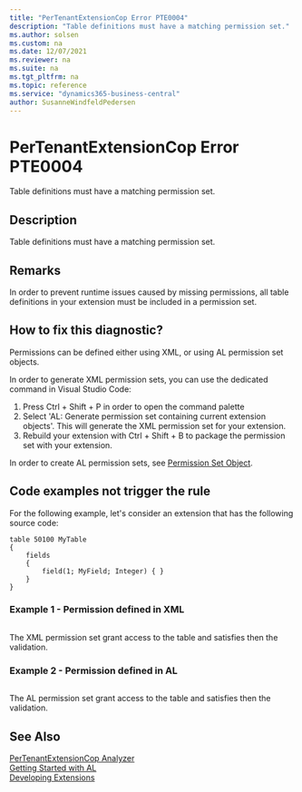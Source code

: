 ```yaml
---
title: "PerTenantExtensionCop Error PTE0004"
description: "Table definitions must have a matching permission set."
ms.author: solsen
ms.custom: na
ms.date: 12/07/2021
ms.reviewer: na
ms.suite: na
ms.tgt_pltfrm: na
ms.topic: reference
ms.service: "dynamics365-business-central"
author: SusanneWindfeldPedersen
---
```

[//]: # (START>DO_NOT_EDIT)
[//]: # (IMPORTANT:Do not edit any of the content between here and the END>DO_NOT_EDIT.)
[//]: # (Any modifications should be made in the .xml files in the ModernDev repo.)
# PerTenantExtensionCop Error PTE0004
Table definitions must have a matching permission set.

## Description
Table definitions must have a matching permission set.

[//]: # (IMPORTANT: END>DO_NOT_EDIT)

## Remarks

In order to prevent runtime issues caused by missing permissions, all table definitions in your extension must be included in a permission set.

## How to fix this diagnostic?

Permissions can be defined either using XML, or using AL permission set objects.

In order to generate XML permission sets, you can use the dedicated command in Visual Studio Code:
1. Press Ctrl + Shift + P in order to open the command palette
2. Select 'AL: Generate permission set containing current extension objects'. This will generate the XML permission set for your extension.
3. Rebuild your extension with Ctrl + Shift + B to package the permission set with your extension.

In order to create AL permission sets, see [Permission Set Object](../devenv-permissionset-object.md).

## Code examples not trigger the rule

For the following example, let's consider an extension that has the following source code:

```AL
table 50100 MyTable
{
    fields
    {
        field(1; MyField; Integer) { }
    }
}
```

### Example 1 - Permission defined in XML

```XML

```

The XML permission set grant access to the table and satisfies then the validation.

### Example 2 - Permission defined in AL

```

```

The AL permission set grant access to the table and satisfies then the validation.

## See Also  
[PerTenantExtensionCop Analyzer](pertenantextensioncop.md)  
[Getting Started with AL](../devenv-get-started.md)  
[Developing Extensions](../devenv-dev-overview.md)  
